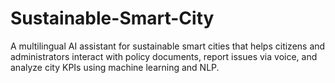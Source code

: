 # Sustainable-Smart-City
A multilingual AI assistant for sustainable smart cities that helps citizens and administrators interact with policy documents, report issues via voice, and analyze city KPIs using machine learning and NLP.
